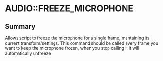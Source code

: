# AUDIO::FREEZE_MICROPHONE

## Summary
Allows script to freeze the microphone for a single frame, mantaining its current transform/settings.
This command should be called every frame you want to keep the microphone frozen, when you stop calling it it will automatically unfreeze
